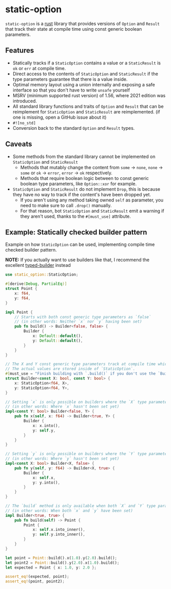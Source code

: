 # static-option

`static-option` is a [rust](https://rust-lang.org) library that provides versions of `Option` and `Result` that track their state at compile time using const generic boolean parameters.

## Features
* Statically tracks if a `StaticOption` contains a value or a `StaticResult` is `ok` or `err` at compile time.
* Direct access to the contents of `StaticOption` and `StaticResult` if the type parameters guarantee that there is a value inside.
* Optimal memory layout using a union internally and exposing a safe interface so that you don't have to write `unsafe` yourself
* MSRV (minimum supported rust version) of 1.56, where 2021 edition was introduced.
* All standard library functions and traits of `Option` and `Result` that can be reimplement for `StaticOption` and `StaticResult` are reimplemented. (if one is missing, open a GitHub issue about it)
* `#![no_std]`
* Conversion back to the standard `Option` and `Result` types.

## Caveats
* Some methods from the standard library cannot be implemented on `StaticOption` and `StaticResult`
  * Methods that mutably change the content from `some` -> `none`, `none` -> `some` or `ok` -> `error`, `error` -> `ok` respectively.
  * Methods that require boolean logic between to const generic boolean type parameters, like `Option::xor` for example.
* `StaticOption` and `StaticResult` do not implement `Drop`, this is because they have no way to track if the content's have been dropped yet.
  * If you aren't using any method taking owned `self` as parameter, you need to make sure to call `.drop()` manually.
  * For that reason, bot `StaticOption` and `StaticResult` emit a warning if they aren't used, thanks to the `#[must_use]` attribute.

## Example: Statically checked builder pattern

Example on how `StaticOption` can be used, implementing compile time checked builder pattern.

**NOTE:** If you actually want to use builders like that, I recommend the excellent [typed-builder](https://github.com/idanarye/rust-typed-builder) instead

```rust
use static_option::StaticOption;

#[derive(Debug, PartialEq)]
struct Point {
	x: f64,
	y: f64,
}

impl Point {
	// Starts with both const generic type parameters as `false`
	// (in other words: Neither `x` nor `y` having been set)
	pub fn build() -> Builder<false, false> {
		Builder {
			x: Default::default(),
			y: Default::default(),
		}
	}
}

// The X and Y const generic type parameters track at compile time which values have already been provided to the builder.
// The actual values are stored inside of `StaticOption`.
#[must_use = "Finish building with `.build()` if you don't use the `Builder` anymore."]
struct Builder<const X: bool, const Y: bool> {
	x: StaticOption<f64, X>,
	y: StaticOption<f64, Y>,
}

// Setting `x` is only possible on builders where the `X` type parameter is `false` and it will set it to `true`.
// (in other words: Where `x` hasn't been set yet)
impl<const Y: bool> Builder<false, Y> {
	pub fn x(self, x: f64) -> Builder<true, Y> {
 		Builder {
			x: x.into(),
			y: self.y,
		}
	}
}

// Setting `y` is only possible on builders where the `Y` type parameter is `false` and it will set it to `true`.
// (in other words: Where `y` hasn't been set yet)
impl<const X: bool> Builder<X, false> {
	pub fn y(self, y: f64) -> Builder<X, true> {
 		Builder {
			x: self.x,
			y: y.into(),
		}
	}
}

// The `build` method is only available when both `X` and `Y` type parameters are `true`
// (in other words: When both `x` and `y` have been set)
impl Builder<true, true> {
	pub fn build(self) -> Point {
		Point {
			x: self.x.into_inner(),
			y: self.y.into_inner(),
		}
	}
}

let point = Point::build().x(1.0).y(2.0).build();
let point2 = Point::build().y(2.0).x(1.0).build();
let expected = Point { x: 1.0, y: 2.0 };

assert_eq!(expected, point);
assert_eq!(point, point2);
```
